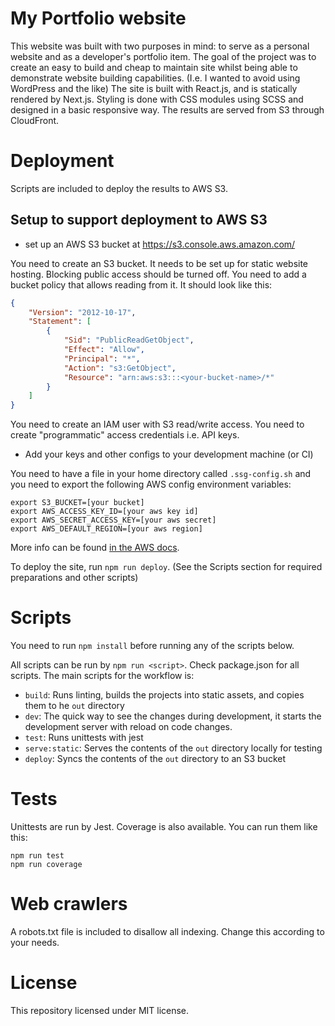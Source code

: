 # My Portfolio website
This website was built with two purposes in mind: to serve as a personal website and as a developer's portfolio item.
The goal of the project was to create an easy to build and cheap to maintain site whilst being able to
demonstrate website building capabilities. (I.e. I wanted to avoid using WordPress and the like)
The site is built with React.js, and is statically rendered by Next.js. Styling is done with CSS modules using
SCSS and designed in a basic responsive way. The results are served from S3 through CloudFront.


# Deployment
Scripts are included to deploy the results to AWS S3.

## Setup to support deployment to AWS S3
- set up an AWS S3 bucket at https://s3.console.aws.amazon.com/

You need to create an S3 bucket. It needs to be set up for static website hosting. Blocking public access should be turned off.
You need to add a bucket policy that allows reading from it. It should look like this:
```json
{
    "Version": "2012-10-17",
    "Statement": [
        {
            "Sid": "PublicReadGetObject",
            "Effect": "Allow",
            "Principal": "*",
            "Action": "s3:GetObject",
            "Resource": "arn:aws:s3:::<your-bucket-name>/*"
        }
    ]
}
```

You need to create an IAM user with S3 read/write access.
You need to create "programmatic" access credentials i.e. API keys.

 - Add your keys and other configs to your development machine (or CI)

You need to have a file in your home directory called `.ssg-config.sh`
and you need to export the following AWS config environment variables:
```shell script
export S3_BUCKET=[your bucket]
export AWS_ACCESS_KEY_ID=[your aws key id]
export AWS_SECRET_ACCESS_KEY=[your aws secret]
export AWS_DEFAULT_REGION=[your aws region]
```

More info can be found [in the AWS docs](https://docs.aws.amazon.com/cli/latest/userguide/cli-configure-envvars.html).

To deploy the site, run `npm run deploy`. (See the Scripts section for required preparations and other scripts)

# Scripts

You need to run `npm install` before running any of the scripts below.

All scripts can be run by `npm run <script>`. Check package.json for all scripts. The main scripts for the workflow is:

- `build`: Runs linting, builds the projects into static assets, and copies them to he `out` directory
- `dev`: The quick way to see the changes during development, it starts the development server with reload on code changes.
- `test`: Runs unittests with jest
- `serve:static`: Serves the contents of the `out` directory locally for testing
- `deploy`: Syncs the contents of the `out` directory to an S3 bucket

# Tests

Unittests are run by Jest. Coverage is also available. You can run them like this:

```shell script
npm run test
npm run coverage
```

# Web crawlers

A robots.txt file is included to disallow all indexing. Change this according to your needs.

# License

This repository licensed under MIT license.
